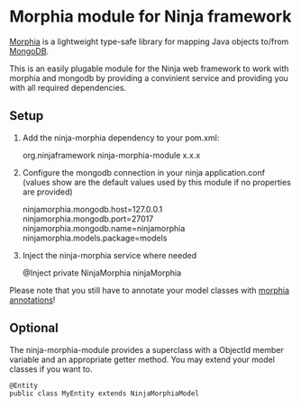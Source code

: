 Morphia module for Ninja framework
=====================
[Morphia][1] is a lightweight type-safe library for mapping Java objects to/from [MongoDB][2].

This is an easily plugable module for the Ninja web framework to work with morphia and mongodb by providing a convinient service and providing you with all required dependencies.

Setup
-----

1) Add the ninja-morphia dependency to your pom.xml:

    <dependency>
        <groupId>org.ninjaframework</groupId>
        <artifactId>ninja-morphia-module</artifactId>
        <version>x.x.x</version>
    </dependency>

2) Configure the mongodb connection in your ninja application.conf (values show are the default values used by this module if no properties are provided)
	
	ninjamorphia.mongodb.host=127.0.0.1
	ninjamorphia.mongodb.port=27017
	ninjamorphia.mongodb.name=ninjamorphia
	ninjamorphia.models.package=models

3) Inject the ninja-morphia service where needed

	@Inject
	private NinjaMorphia ninjaMorphia

Please note that you still have to annotate your model classes with [morphia annotations][3]!

Optional
-----

The ninja-morphia-module provides a superclass with a ObjectId member variable and an appropriate getter method. You may extend your model classes if you want to.

	@Entity
	public class MyEntity extends NinjaMorphiaModel


  [1]: https://github.com/mongodb/morphia
  [2]: http://www.mongodb.org/
  [3]: https://github.com/mongodb/morphia/wiki/GettingStarted